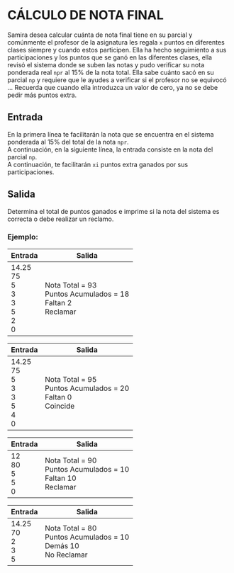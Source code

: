 # CÁLCULO DE NOTA FINAL

Samira desea calcular cuánta de nota final tiene en su parcial y comúnmente el profesor de la asignatura les regala `x` puntos en diferentes clases siempre y cuando estos participen. Ella ha hecho seguimiento a sus participaciones y los puntos que se ganó en las diferentes clases, ella revisó el sistema donde se suben las notas y pudo verificar su nota ponderada real `npr` al 15% de la nota total. Ella sabe cuánto sacó en su parcial `np` y requiere que le ayudes a verificar si el profesor no se equivocó ...
Recuerda que cuando ella introduzca un valor de cero, ya no se debe pedir más puntos extra.

## Entrada

En la primera línea te facilitarán la nota que se encuentra en el sistema ponderada al 15% del total de la nota `npr`.  
A continuación, en la siguiente línea, la entrada consiste en la nota del parcial `np`.  
A continuación, te facilitarán `xi` puntos extra ganados por sus participaciones.

## Salida

Determina el total de puntos ganados e imprime si la nota del sistema es correcta o debe realizar un reclamo.

### Ejemplo:

| **Entrada** | **Salida** |
|-------------|------------|
| 14.25 <br> 75 <br> 5 <br> 3 <br> 3 <br> 5 <br> 2 <br> 0 | Nota Total = 93 <br> Puntos Acumulados = 18 <br> Faltan 2 <br> Reclamar |

| **Entrada** | **Salida** |
|-------------|------------|
| 14.25 <br> 75 <br> 5 <br> 3 <br> 3 <br> 5 <br> 4 <br> 0 | Nota Total = 95 <br> Puntos Acumulados = 20 <br> Faltan 0 <br> Coincide |

| **Entrada** | **Salida** |
|-------------|------------|
| 12 <br> 80 <br> 5 <br> 5 <br> 0 | Nota Total = 90 <br> Puntos Acumulados = 10 <br> Faltan 10 <br> Reclamar |

| **Entrada** | **Salida** |
|-------------|------------|
| 14.25 <br> 70 <br> 2 <br> 3 <br> 5 | Nota Total = 80 <br> Puntos Acumulados = 10 <br> Demás 10 <br> No Reclamar |

